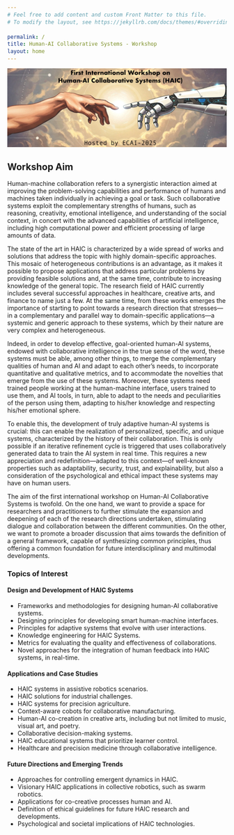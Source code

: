 ```yaml
---
# Feel free to add content and custom Front Matter to this file.
# To modify the layout, see https://jekyllrb.com/docs/themes/#overriding-theme-defaults

permalink: /
title: Human-AI Collaborative Systems - Workshop
layout: home
---
```


![](assets/img/banner2-gemini.jpg)

## Workshop Aim

Human-machine collaboration refers to a synergistic interaction aimed at improving the problem-solving capabilities and performance of humans and machines taken individually in achieving a goal or task. Such collaborative systems exploit the complementary strengths of humans, such as reasoning, creativity, emotional intelligence, and understanding of the social context, in concert with the advanced capabilities of artificial intelligence, including high computational power and efficient processing of large amounts of data.

The state of the art in HAIC is characterized by a wide spread of works and solutions that address the topic with highly domain-specific approaches. This mosaic of heterogeneous contributions is an advantage, as it makes it possible to propose applications that address particular problems by providing feasible solutions and, at the same time, contribute to increasing knowledge of the general topic. The research field of HAIC currently includes several successful approaches in healthcare, creative arts, and finance to name just a few. At the same time, from these works emerges the importance of starting to point towards a research direction that stresses—in a complementary and parallel way to domain-specific applications—a systemic and generic approach to these systems, which by their nature are very complex and heterogeneous.

Indeed, in order to develop effective, goal-oriented human-AI systems, endowed with collaborative intelligence in the true sense of the word, these systems must be able, among other things, to merge the complementary qualities of human and AI and adapt to each other’s needs, to incorporate quantitative and qualitative metrics, and to accommodate the novelties that emerge from the use of these systems. Moreover, these systems need trained people working at the human-machine interface, users trained to use them, and AI tools, in turn, able to adapt to the needs and peculiarities of the person using them, adapting to his/her knowledge and respecting his/her emotional sphere.

To enable this, the development of truly adaptive human-AI systems is crucial: this can enable the realization of personalized, specific, and unique systems, characterized by the history of their collaboration. This is only possible if an iterative refinement cycle is triggered that uses collaboratively generated data to train the AI system in real time. This requires a new appreciation and redefinition—adapted to this context—of well-known properties such as adaptability, security, trust, and explainability, but also a consideration of the psychological and ethical impact these systems may have on human users.

The aim of the first international workshop on Human-AI Collaborative Systems is twofold. On the one hand, we want to provide a space for researchers and practitioners to further stimulate the expansion and deepening of each of the research directions undertaken, stimulating dialogue and collaboration between the different communities. On the other, we want to promote a broader discussion that aims towards the definition of a general framework, capable of synthesizing common principles, thus offering a common foundation for future interdisciplinary and multimodal developments.

### Topics of Interest

#### Design and Development of HAIC Systems
- Frameworks and methodologies for designing human-AI collaborative systems.
- Designing principles for developing smart human-machine interfaces.
- Principles for adaptive systems that evolve with user interactions.
- Knowledge engineering for HAIC Systems.
- Metrics for evaluating the quality and effectiveness of collaborations.
- Novel approaches for the integration of human feedback into HAIC systems, in real-time.

#### Applications and Case Studies
- HAIC systems in assistive robotics scenarios.
- HAIC solutions for industrial challenges.
- HAIC systems for precision agriculture.
- Context-aware cobots for collaborative manufacturing.
- Human-AI co-creation in creative arts, including but not limited to music, visual art, and poetry.
- Collaborative decision-making systems.
- HAIC educational systems that prioritize learner control.
- Healthcare and precision medicine through collaborative intelligence.

#### Future Directions and Emerging Trends
- Approaches for controlling emergent dynamics in HAIC.
- Visionary HAIC applications in collective robotics, such as swarm robotics.
- Applications for co-creative processes human and AI.
- Definition of ethical guidelines for future HAIC research and developments.
- Psychological and societal implications of HAIC technologies.
